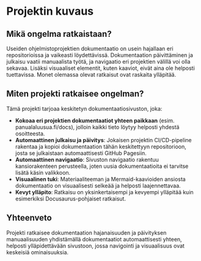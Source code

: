 # Projektin kuvaus

## Mikä ongelma ratkaistaan?

Useiden ohjelmistoprojektien dokumentaatio on usein hajallaan eri repositorioissa ja vaikeasti löydettävissä. Dokumentaation päivittäminen ja julkaisu vaatii manuaalista työtä, ja navigaatio eri projektien välillä voi olla sekavaa. Lisäksi visuaaliset elementit, kuten kaaviot, eivät aina ole helposti tuettavissa. Monet olemassa olevat ratkaisut ovat raskaita ylläpitää.

## Miten projekti ratkaisee ongelman?

Tämä projekti tarjoaa keskitetyn dokumentaatiosivuston, joka:

- **Kokoaa eri projektien dokumentaatiot yhteen paikkaan** (esim. panualaluusua.fi/docs), jolloin kaikki tieto löytyy helposti yhdestä osoitteesta.
- **Automaattinen julkaisu ja päivitys**: Jokaisen projektin CI/CD-pipeline rakentaa ja kopioi dokumentaation tähän keskitettyyn repositorioon, josta se julkaistaan automaattisesti GitHub Pagesiin.
- **Automaattinen navigaatio**: Sivuston navigaatio rakentuu kansiorakenteen perusteella, joten uusia dokumentaatioita ei tarvitse lisätä käsin valikkoon.
- **Visuaalinen tuki**: Materiaaliteeman ja Mermaid-kaavioiden ansiosta dokumentaatio on visuaalisesti selkeää ja helposti laajennettavaa.
- **Kevyt ylläpito**: Ratkaisu on yksinkertaisempi ja kevyempi ylläpitää kuin esimerkiksi Docusaurus-pohjaiset ratkaisut.

## Yhteenveto

Projekti ratkaisee dokumentaation hajanaisuuden ja päivityksen manuaalisuuden yhdistämällä dokumentaatiot automaattisesti yhteen, helposti ylläpidettävään sivustoon, jossa navigointi ja visuaalisuus ovat keskeisiä ominaisuuksia.
